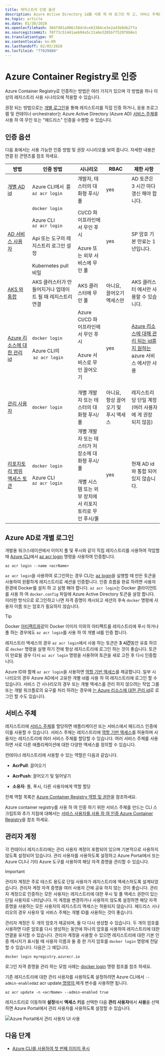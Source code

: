 ```yaml
---
title: 레지스트리 인증 옵션
description: Azure Active Directory id를 사용 하 여 로그인 하 고, 서비스 주체를 사용 하 고, 선택적 관리 자격 증명을 사용 하는 등 개인 Azure container registry에 대한 인증 옵션입니다.
ms.topic: article
ms.date: 01/30/2020
ms.openlocfilehash: 384f401a986c58dc6ce63384ce3e2a43b8db27fa
ms.sourcegitcommit: f0f73c51441aeb04a5c21a6e3205b7f520f8b0e1
ms.translationtype: MT
ms.contentlocale: ko-KR
ms.lasthandoff: 02/05/2020
ms.locfileid: "77029880"
---
```

# <a name="authenticate-with-an-azure-container-registry"></a>Azure Container Registry로 인증

Azure Container Registry로 인증하는 방법은 여러 가지가 있으며 각 방법을 하나 이상의 레지스트리 사용 시나리오에 적용할 수 있습니다.

권장 되는 방법으로는 [개별 로그인](#individual-login-with-azure-ad)을 통해 레지스트리를 직접 인증 하거나, 응용 프로그램 및 컨테이너 orchestrator는 Azure Active Directory (Azure AD) [서비스 주체](#service-principal)를 사용 하 여 무인 또는 "헤드리스" 인증을 수행할 수 있습니다.

## <a name="authentication-options"></a>인증 옵션

다음 표에서는 사용 가능한 인증 방법 및 권장 시나리오를 보여 줍니다. 자세한 내용은 연결 된 콘텐츠를 참조 하세요.

| 방법                               | 인증 방법                                           | 시나리오                                                            | RBAC                             | 제한 사항                                |
|---------------------------------------|-------------------------------------------------------|---------------------------------------------------------------------|----------------------------------|--------------------------------------------|
| [개별 AD id](#individual-login-with-azure-ad)                | Azure CLI에서  를 `az acr login`                             | 개발자, 테스터의 대화형 푸시/풀                                    | yes                              | AD 토큰은 3 시간 마다 갱신 해야 합니다.     |
| [AD 서비스 사용자](#service-principal)                  | `docker login`<br/><br/>Azure CLI `az acr login`<br/><br/> Api 또는 도구의 레지스트리 로그인 설정<br/><br/> Kubernetes pull 비밀                                           | CI/CD 파이프라인에서 무인 푸시<br/><br/> Azure 또는 외부 서비스에 무인 풀  | yes                              | SP 암호 기본 만료는 1 년입니다.       |                                                           
| [AKS 와 통합](../aks/cluster-container-registry-integration.md?toc=/azure/container-registry/toc.json&bc=/azure/container-registry/breadcrumb/toc.json)                   | AKS 클러스터가 만들어지거나 업데이트 될 때 레지스트리 연결  | AKS 클러스터에 무인 풀                                                  | 아니요, 끌어오기 액세스만             | AKS 클러스터 에서만 사용할 수 있습니다.            |
| [Azure 리소스에 대한 관리 id](container-registry-authentication-managed-identity.md)  | `docker login`<br/><br/>Azure CLI의  `az acr login`                                        | Azure CI/CD 파이프라인에서 무인 푸시<br/><br/> Azure 서비스로 무인 끌어오기<br/><br/>   | yes                              | [Azure 리소스에 대해 관리 되는 id를 지 원하는](../active-directory/managed-identities-azure-resources/services-support-managed-identities.md#azure-services-that-support-managed-identities-for-azure-resources) azure 서비스 에서만 사용              |
| [관리 사용자](#admin-account)                            | `docker login`                                          | 개별 개발자 또는 테스터의 대화형 푸시/풀                           | 아니요, 항상 끌어오기 및 푸시 액세스  | 레지스트리 당 단일 계정 (여러 사용자에 게 권장 되지 않음)         |
| [리포지토리 범위 액세스 토큰](container-registry-repository-scoped-permissions.md)               | `docker login`<br/><br/>Azure CLI `az acr login`   | 개별 개발자 또는 테스터가 저장소에 대화형 푸시/풀<br/><br/> 개별 시스템 또는 외부 장치에서 리포지토리로 무인 푸시/풀                  | yes                              | 현재 AD id와 통합 되어 있지 않습니다.  |

## <a name="individual-login-with-azure-ad"></a>Azure AD로 개별 로그인

개발용 워크스테이션에서 이미지 풀 및 푸시와 같이 직접 레지스트리를 사용하여 작업할 때 [Azure CLI](/cli/azure/acr?view=azure-cli-latest#az-acr-login)에서 [az acr login](/cli/azure/install-azure-cli) 명령을 사용하여 인증합니다.

```azurecli
az acr login --name <acrName>
```

`az acr login`을 사용하여 로그인하는 경우 CLI는 [az login](/cli/azure/reference-index#az-login)을 실행할 때 만든 토큰을 사용하여 원활하게 레지스트리로 세션을 인증합니다. 인증 흐름을 완료 하려면 사용자 환경에 Docker를 설치 하 고 실행 해야 합니다. `az acr login`는 Docker 클라이언트를 사용 하 여 `docker.config` 파일에 Azure Active Directory 토큰을 설정 합니다. 이러한 방식으로 로그인하고 나면 자격 증명이 캐시되고 세션의 후속 `docker` 명령에 사용자 이름 또는 암호가 필요하지 않습니다.

> [!TIP]
> Docker [아티팩트와](container-registry-oci-artifacts.md)같이 Docker 이미지 이외의 아티팩트를 레지스트리에 푸시 하거나 풀 하는 경우에도 `az acr login`를 사용 하 여 개별 id를 인증 합니다.  


레지스트리 액세스의 경우 `az acr login`에서 사용 하는 토큰은 **3 시간**동안 유효 하므로 `docker` 명령을 실행 하기 전에 항상 레지스트리에 로그인 하는 것이 좋습니다. 토큰이 만료될 경우 다시 `az acr login` 명령을 사용하여 토큰을 새로 고친 후 다시 인증합니다. 

Azure ID와 함께 `az acr login`을 사용하면 [역할 기반 액세스](../role-based-access-control/role-assignments-portal.md)를 제공합니다. 일부 시나리오의 경우 Azure AD에서 고유한 개별 id를 사용 하 여 레지스트리에 로그인 할 수 있습니다. 서비스 간 시나리오의 경우 또는 개별 액세스를 관리 하지 않으려는 작업 그룹 또는 개발 워크플로의 요구를 처리 하려는 경우에 [는 Azure 리소스에 대한 관리 id](container-registry-authentication-managed-identity.md)로 로그인 할 수도 있습니다.

## <a name="service-principal"></a>서비스 주체

레지스트리에 [서비스 주체](../active-directory/develop/app-objects-and-service-principals.md)를 할당하면 애플리케이션 또는 서비스에서 헤드리스 인증에 이를 사용할 수 있습니다. 서비스 주체는 레지스트리에 [역할 기반 액세스](../role-based-access-control/role-assignments-portal.md)를 허용하며 사용자는 레지스트리에 여러 서비스 주체를 할당할 수 있습니다. 여러 서비스 주체를 사용하면 서로 다른 애플리케이션에 대한 다양한 액세스를 정의할 수 있습니다.

컨테이너 레지스트리에 사용할 수 있는 역할은 다음과 같습니다.

* **AcrPull**: 끌어오기

* **AcrPush**: 끌어오기 및 밀어넣기

* **소유자**: 풀, 푸시, 다른 사용자에게 역할 할당

전체 역할 목록은 [Azure Container Registry 역할 및 권한](container-registry-roles.md)을 참조하세요.

Azure container registry를 사용 하 여 인증 하기 위한 서비스 주체를 만드는 CLI 스크립트와 추가 지침에 대해서는 [서비스 사용자를 사용 하 여 인증 Azure Container Registry](container-registry-auth-service-principal.md)을 참조 하세요.

## <a name="admin-account"></a>관리자 계정

각 컨테이너 레지스트리에는 관리 사용자 계정이 포함되어 있으며 기본적으로 사용하지 않도록 설정되어 있습니다. 관리 사용자를 사용하도록 설정하고 Azure Portal에서 또는 Azure CLI나 기타 Azure 도구를 사용하여 해당 자격 증명을 관리할 수 있습니다.

> [!IMPORTANT]
> 관리자 계정은 주로 테스트 용도로 단일 사용자가 레지스트리에 액세스하도록 설계되었습니다. 관리자 계정 자격 증명을 여러 사용자 간에 공유 하지 않는 것이 좋습니다. 관리자 계정으로 인증하는 모든 사용자는 레지스트리에 대한 푸시 및 풀 액세스 권한이 있는 단일 사용자로 나타납니다. 이 계정을 변경하거나 사용하지 않도록 설정하면 해당 자격 증명을 사용하는 모든 사용자의 레지스트리 액세스는 허용되지 않습니다. 헤드리스 시나리오의 경우 사용자 및 서비스 주체는 개별 ID를 사용하는 것이 좋습니다.
>

관리자 계정은 두 개의 암호가 제공되며, 둘 다 다시 생성할 수 있습니다. 두 개의 암호를 사용하면 다른 암호를 다시 생성하는 동안에 하나의 암호를 사용하여 레지스트리에 대한 연결을 유지할 수 있습니다. 관리자 계정을 사용할 수 있으면 레지스트리에 대한 기본 인증 메시지가 표시될 때 사용자 이름과 둘 중 한 가지 암호를 `docker login` 명령에 전달할 수 있습니다. 다음은 그 예입니다.

```
docker login myregistry.azurecr.io 
```

로그인 자격 증명을 관리 하는 모범 사례는 [docker login](https://docs.docker.com/engine/reference/commandline/login/) 명령 참조를 참조 하세요.

기존 레지스트리에 대한 관리 사용자를 사용하도록 설정하려면 Azure CLI에서 `--admin-enabled`az acr update[ 명령의 ](/cli/azure/acr?view=azure-cli-latest#az-acr-update) 매개 변수를 사용하면 됩니다.

```azurecli
az acr update -n <acrName> --admin-enabled true
```

레지스트리로 이동하여 **설정**에서 **액세스 키**를 선택한 다음 **관리 사용자**에서 **사용**을 선택하면 Azure Portal에서 관리 사용자를 사용하도록 설정할 수 있습니다.

![Azure Portal에서 관리 사용자 UI 사용][auth-portal-01]

## <a name="next-steps"></a>다음 단계

* [Azure CLI를 사용하여 첫 번째 이미지 푸시](container-registry-get-started-azure-cli.md)

<!-- IMAGES -->
[auth-portal-01]: ./media/container-registry-authentication/auth-portal-01.png
